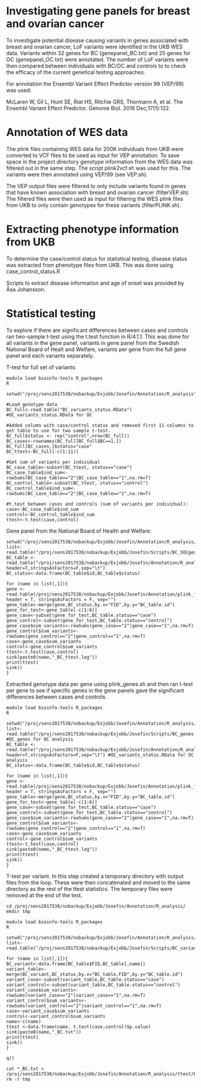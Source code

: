 # Investigating gene panels for breast and ovarian cancer
To investigate potential disease causing variants in genes associated with breast and ovarian cancer, LoF variants were identified in the UKB WES data. Variants within 32 genes for BC (genepanel_BC.txt) and 25 genes for OC (genepanel_OC.txt) were annotated. The number of LoF variants were then compared between individuals with BC/OC and controls to to check the efficacy of the current genetical testing approaches. 

For annotation the Ensembl Variant Effect Predictor version 99 (VEP/99) was used:

McLaren W, Gil L, Hunt SE, Riat HS, Ritchie GRS, Thormann A, et al. The Ensembl Variant Effect Predictor. Genome Biol. 2016 Dec;17(1):122.


# Annotation of WES data
The plink files containing WES data for 200K individuals from UKB were converted to VCF files to be used as input for VEP annotation. To save space in the project directory genotype information from the WES data was filtered out in the same step. The script plink2vcf.sh was used for this. The variants were then annotated using VEP/99 (see VEP.sh).

The VEP output files were filtered to only include variants found in genes that have known association with breast and ovarian cancer (filterVEP.sh). The filtered files were then used as input for filtering the WES plink files from UKB to only contain genotypes for these variants (filterPLINK.sh).

# Extracting phenotype information from UKB
To determine the case/control status for statistical testing, disease status was extracted from phenotype files from UKB. This was done using case_control_status.R 

Scripts to extract disease information and age of onset was provided by Åsa Johansson. 

# Statistical testing
To explore if there are significant differences between cases and controls ran two-sample t-test using the t.test function in R/4.1.1. This was done for all variants in the gene panel, variants in gene panel from the Swedish National Board of Healt and Welfare, variants per gene from the full gene panel and each variants separately. 

T-test for full set of variants:
```
module load bioinfo-tools R_packages
R

setwd("/proj/sens2017538/nobackup/Exjobb/Josefin/Annotation/R_analysis")

#Load genotype data
BC_full<-read.table("BC_variants_status.RData") #OC_variants_status.RData for OC

#Added column with case/control status and removed first 11 columns to get table to use for two sample t-test.
BC_full$status <- rep("control",nrow(BC_full))
BC_cases<-rownames(BC_full[BC_full$BC==1,])
BC_full[BC_cases,]$status="case"
BC_ttest<-BC_full[-c(1:11)]
 
#Get sum of variants per individual
BC_case_table<-subset(BC_ttest, status=="case")
BC_case_table$ind_sum<-rowSums(BC_case_table=="2"|BC_case_table=="1",na.rm=T)
BC_control_table<-subset(BC_ttest, status=="control")
BC_control_table$ind_sum<-rowSums(BC_case_table=="2"|BC_case_table=="1",na.rm=T)

#t.test between cases and controls (sum of variants per individual):
case<-BC_case_table$ind_sum
control<-BC_control_table$ind_sum
ttest<-t.test(case,control)
```

Gene panel from the National Board of Health and Welfare:
```
setwd("/proj/sens2017538/nobackup/Exjobb/Josefin/Annotation/R_analysis/ttest")
list<-read.table("/proj/sens2017538/nobackup/Exjobb/Josefin/Scripts/BC_SOCgenes.txt",header=F)
BC_table <- read.table("/proj/sens2017538/nobackup/Exjobb/Josefin/Annotation/R_analysis/BC_variants_status.RData", header=T,stringsAsFactors=F,sep="\t")
BC_status<-data.frame(BC_table$id,BC_table$status)

for (name in list[,1]){
gene <- read.table(/proj/sens2017538/nobackup/Exjobb/Josefin/Annotation/plink_files/genes/paste0(name,"_BC.raw"), header = T, stringsAsFactors = F, sep="")
gene_table<-merge(gene,BC_status,by.x="FID",by.y="BC_table.id")
gene_for_test<-gene_table[-c(1:6)]
gene_case<-subset(gene_for_test,BC_table.status=="case")
gene_control<-subset(gene_for_test,BC_table.status=="control")
gene_case$sum_variants<-rowSums(gene_case=="2"|gene_case=="1",na.rm=T)
gene_control$sum_variants<-rowSums(gene_control=="2"|gene_control=="1",na.rm=T)
case<-gene_case$sum_variants
control<-gene_control$sum_variants
ttest<-t.test(case,control)
sink(paste0(name,"_BC_ttest.log"))
print(ttest)
sink()
}
```

Extractted genotype data per gene using plink_genes.sh and then ran t-test per gene to see if specific genes in the gene panels gave the significant differences between cases and controls.

```
module load bioinfo-tools R_packages
R

setwd("/proj/sens2017538/nobackup/Exjobb/Josefin/Annotation/R_analysis/ttest")
list<-read.table("/proj/sens2017538/nobackup/Exjobb/Josefin/Scripts/BC_genes.txt",header=F) #OC_genes for OC analysis
BC_table <- read.table("/proj/sens2017538/nobackup/Exjobb/Josefin/Annotation/R_analysis/BC_variants_status.RData", header=T,stringsAsFactors=F,sep="\t") #OC_variants_status.RData for OC analysis
BC_status<-data.frame(BC_table$id,BC_table$status)

for (name in list[,1]){
gene <- read.table(/proj/sens2017538/nobackup/Exjobb/Josefin/Annotation/plink_files/genes/paste0(name,"_BC.raw"), header = T, stringsAsFactors = F, sep="")
gene_table<-merge(gene,BC_status,by.x="FID",by.y="BC_table.id")
gene_for_test<-gene_table[-c(1:6)]
gene_case<-subset(gene_for_test,BC_table.status=="case")
gene_control<-subset(gene_for_test,BC_table.status=="control")
gene_case$sum_variants<-rowSums(gene_case=="2"|gene_case=="1",na.rm=T)
gene_control$sum_variants<-rowSums(gene_control=="2"|gene_control=="1",na.rm=T)
case<-gene_case$sum_variants
control<-gene_control$sum_variants
ttest<-t.test(case,control)
sink(paste0(name,"_BC_ttest.log"))
print(ttest)
sink()
}
```

T-test per variant. In this step created a temporary directory with output files from the loop. These were then concatenated and moved to the same directory as the rest of the ttest statistics. The temporary files were removed at the end of the test.

```
cd /proj/sens2017538/nobackup/Exjobb/Josefin/Annotation/R_analysis/
mkdir tmp

module load bioinfo-tools R_packages
R

setwd("/proj/sens2017538/nobackup/Exjobb/Josefin/Annotation/R_analysis/tmp")
list<-read.table("/proj/sens2017538/nobackup/Exjobb/Josefin/Scripts/BC_variants.txt",header=F)

for (name in list[,1]){
BC_variant<-data.frame(BC_table$FID,BC_table[,name])
variant_table<-merge(BC_variant,BC_status,by.x="BC_table.FID",by.y="BC_table.id")
variant_case<-subset(variant_table,BC_table.status=="case")
variant_control<-subset(variant_table,BC_table.status=="control")
variant_case$sum_variants<-rowSums(variant_case=="2"|variant_case=="1",na.rm=T)
variant_control$sum_variants<-rowSums(variant_control=="2"|variant_control=="1",na.rm=T)
case<-variant_case$sum_variants
control<-variant_control$sum_variants
name<-c(name)
ttest <-data.frame(name, t.test(case,control)$p.value)
sink(paste0(name,"_BC.txt"))
print(ttest)
sink()
}

q()

cat *_BC.txt > /proj/sens2017538/nobackup/Exjobb/Josefin/Annotation/R_analysis/ttest/BC_variants_pvalue.txt
rm -r tmp
```

